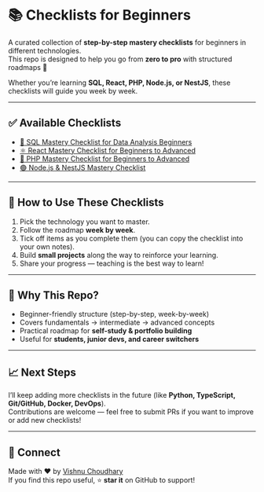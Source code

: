 # 📚 Checklists for Beginners

A curated collection of **step-by-step mastery checklists** for beginners in different technologies.  
This repo is designed to help you go from **zero to pro** with structured roadmaps 🚀  

Whether you’re learning **SQL, React, PHP, Node.js, or NestJS**, these checklists will guide you week by week.

---

## ✅ Available Checklists

- [📘 SQL Mastery Checklist for Data Analysis Beginners](./SQL%20Mastery%20Checklist%20for%20Data%20Analysis%20Beginners.md)  
- [⚛️ React Mastery Checklist for Beginners to Advanced](./React%20Mastery%20Checklist%20for%20Beginners%20to%20Advanced.md)  
- [🐘 PHP Mastery Checklist for Beginners to Advanced](./PHP%20Mastery%20Checklist%20for%20Beginners%20to%20Advanced.md)  
- [🟢 Node.js & NestJS Mastery Checklist](./Node.js%20%26%20NestJS%20Mastery%20Checklist.md)  

---

## 🎯 How to Use These Checklists
1. Pick the technology you want to master.  
2. Follow the roadmap **week by week**.  
3. Tick off items as you complete them (you can copy the checklist into your own notes).  
4. Build **small projects** along the way to reinforce your learning.  
5. Share your progress — teaching is the best way to learn!  

---

## 🚀 Why This Repo?
- Beginner-friendly structure (step-by-step, week-by-week)  
- Covers fundamentals → intermediate → advanced concepts  
- Practical roadmap for **self-study & portfolio building**  
- Useful for **students, junior devs, and career switchers**  

---

## 📈 Next Steps
I’ll keep adding more checklists in the future (like **Python, TypeScript, Git/GitHub, Docker, DevOps**).  
Contributions are welcome — feel free to submit PRs if you want to improve or add new checklists!  

---

## 🤝 Connect
Made with ❤️ by [Vishnu Choudhary](https://github.com/vishnuchoudhary2822)  
If you find this repo useful, ⭐ **star it** on GitHub to support!  
